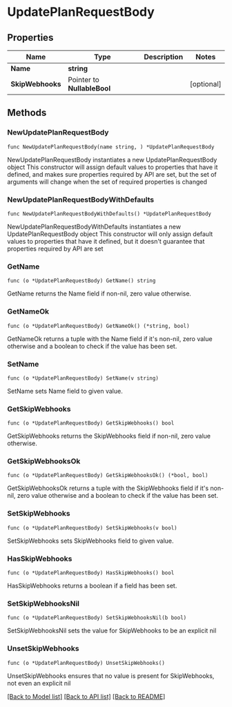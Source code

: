 # UpdatePlanRequestBody

## Properties

Name | Type | Description | Notes
------------ | ------------- | ------------- | -------------
**Name** | **string** |  | 
**SkipWebhooks** | Pointer to **NullableBool** |  | [optional] 

## Methods

### NewUpdatePlanRequestBody

`func NewUpdatePlanRequestBody(name string, ) *UpdatePlanRequestBody`

NewUpdatePlanRequestBody instantiates a new UpdatePlanRequestBody object
This constructor will assign default values to properties that have it defined,
and makes sure properties required by API are set, but the set of arguments
will change when the set of required properties is changed

### NewUpdatePlanRequestBodyWithDefaults

`func NewUpdatePlanRequestBodyWithDefaults() *UpdatePlanRequestBody`

NewUpdatePlanRequestBodyWithDefaults instantiates a new UpdatePlanRequestBody object
This constructor will only assign default values to properties that have it defined,
but it doesn't guarantee that properties required by API are set

### GetName

`func (o *UpdatePlanRequestBody) GetName() string`

GetName returns the Name field if non-nil, zero value otherwise.

### GetNameOk

`func (o *UpdatePlanRequestBody) GetNameOk() (*string, bool)`

GetNameOk returns a tuple with the Name field if it's non-nil, zero value otherwise
and a boolean to check if the value has been set.

### SetName

`func (o *UpdatePlanRequestBody) SetName(v string)`

SetName sets Name field to given value.


### GetSkipWebhooks

`func (o *UpdatePlanRequestBody) GetSkipWebhooks() bool`

GetSkipWebhooks returns the SkipWebhooks field if non-nil, zero value otherwise.

### GetSkipWebhooksOk

`func (o *UpdatePlanRequestBody) GetSkipWebhooksOk() (*bool, bool)`

GetSkipWebhooksOk returns a tuple with the SkipWebhooks field if it's non-nil, zero value otherwise
and a boolean to check if the value has been set.

### SetSkipWebhooks

`func (o *UpdatePlanRequestBody) SetSkipWebhooks(v bool)`

SetSkipWebhooks sets SkipWebhooks field to given value.

### HasSkipWebhooks

`func (o *UpdatePlanRequestBody) HasSkipWebhooks() bool`

HasSkipWebhooks returns a boolean if a field has been set.

### SetSkipWebhooksNil

`func (o *UpdatePlanRequestBody) SetSkipWebhooksNil(b bool)`

 SetSkipWebhooksNil sets the value for SkipWebhooks to be an explicit nil

### UnsetSkipWebhooks
`func (o *UpdatePlanRequestBody) UnsetSkipWebhooks()`

UnsetSkipWebhooks ensures that no value is present for SkipWebhooks, not even an explicit nil

[[Back to Model list]](../README.md#documentation-for-models) [[Back to API list]](../README.md#documentation-for-api-endpoints) [[Back to README]](../README.md)


